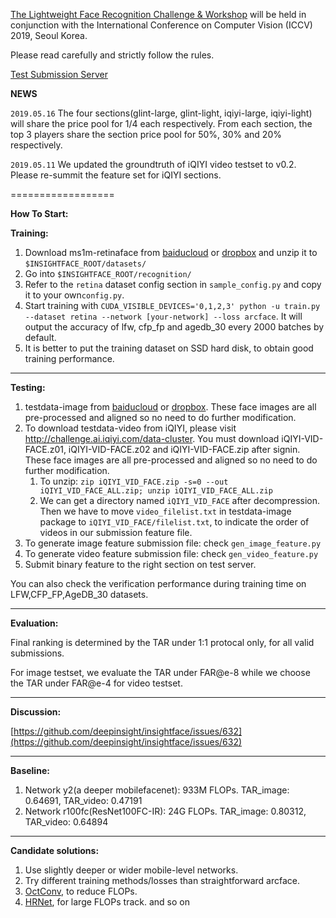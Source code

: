 [The Lightweight Face Recognition Challenge & Workshop](https://ibug.doc.ic.ac.uk/resources/lightweight-face-recognition-challenge-workshop/) will be held in conjunction with the International Conference on Computer Vision (ICCV) 2019, Seoul Korea. 

Please read carefully and strictly follow the rules.

[Test Submission Server](http://www.insightface-challenge.com/overview) 

**NEWS**

``2019.05.16`` The four sections(glint-large, glint-light, iqiyi-large, iqiyi-light) will share the price pool for 1/4 each respectively. From each section, the top 3 players share the section price pool for 50%, 30% and 20% respectively.

``2019.05.11`` We updated the groundtruth of iQIYI video testset to v0.2. Please re-summit the feature set for iQIYI sections.



==================

**How To Start:**

**Training:**

1. Download ms1m-retinaface from [baiducloud](https://pan.baidu.com/s/1rQxJ3drqm_071vpxBtp98A) or [dropbox](https://www.dropbox.com/s/ev5ezzcz79p2hge/ms1m-retinaface-t1.zip?dl=0) and unzip it to `$INSIGHTFACE_ROOT/datasets/`
2. Go into `$INSIGHTFACE_ROOT/recognition/`
3. Refer to the `retina` dataset config section in `sample_config.py` and copy it to your own`config.py`.
4. Start training with `CUDA_VISIBLE_DEVICES='0,1,2,3' python -u train.py --dataset retina --network [your-network] --loss arcface`. It will output the accuracy of lfw, cfp_fp and agedb_30 every 2000 batches by default.
5. It is better to put the training dataset on SSD hard disk, to obtain good training performance.

------------------

**Testing:**

1. testdata-image from [baiducloud](https://pan.baidu.com/s/1UKUYsRfVTSzj1tfU3BVFrw) or [dropbox](https://www.dropbox.com/s/r5y6xt754m36rh8/iccv19-challenge-data-v1.zip?dl=0). These face images are all pre-processed and aligned so no need to do further modification.
2. To download testdata-video from iQIYI, please visit <http://challenge.ai.iqiyi.com/data-cluster>. You must download iQIYI-VID-FACE.z01, iQIYI-VID-FACE.z02 and iQIYI-VID-FACE.zip after signin. These face images are all pre-processed and aligned so no need to do further modification.
   1. To unzip: ``zip iQIYI_VID_FACE.zip -s=0 --out iQIYI_VID_FACE_ALL.zip; unzip iQIYI_VID_FACE_ALL.zip``
   2. We can get a directory named ``iQIYI_VID_FACE`` after decompression. Then we have to move ``video_filelist.txt`` in testdata-image package to ``iQIYI_VID_FACE/filelist.txt``, to indicate the order of videos in our submission feature file.
3. To generate image feature submission file: check ``gen_image_feature.py``
4. To generate video feature submission file: check ``gen_video_feature.py``
5. Submit binary feature to the right section on test server.

You can also check the verification performance during training time on LFW,CFP_FP,AgeDB_30 datasets.

------------------

**Evaluation:**

Final ranking is determined by the TAR under 1:1 protocal only, for all valid submissions. 

For image testset, we evaluate the TAR under FAR@e-8 while we choose the TAR under FAR@e-4 for video testset.


------------------

**Discussion:**

[https://github.com/deepinsight/insightface/issues/632](https://github.com/deepinsight/insightface/issues/632)

------------------

**Baseline:**

1. Network y2(a deeper mobilefacenet): 933M FLOPs. TAR_image: 0.64691, TAR_video: 0.47191
2. Network r100fc(ResNet100FC-IR): 24G FLOPs. TAR_image: 0.80312, TAR_video: 0.64894

------------------

**Candidate solutions:**

1. Use slightly deeper or wider mobile-level networks.
2. Try different training methods/losses than straightforward arcface.
3. [OctConv](https://arxiv.org/abs/1904.05049), to reduce FLOPs.
4. [HRNet](https://arxiv.org/abs/1904.04514), for large FLOPs track.
and so on
